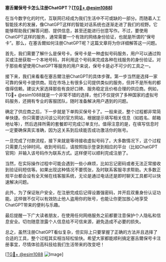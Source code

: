 **塞舌爾保号卡怎么注册ChatGPT？[[TG💪+ @esim1088](https://t.me/s/esim1088)]**

在当今数字化的时代，互联网已经成为我们生活中不可或缺的一部分。而随着人工智能技术的发展，像ChatGPT这样的智能对话系统也逐渐走进了我们的视野。它能够帮助我们解答问题、提供信息，甚至还能进行创意写作。不过，要使用ChatGPT这样的服务，通常需要一个有效的网络身份验证，也就是所谓的“保号卡”。那么，在塞舌爾如何注册ChatGPT呢？这篇文章将为你详细解答这一问题。

首先，我们需要了解什么是保号卡。保号卡是一种虚拟号码服务，用户可以通过购买或注册获取一个本地号码，并利用这个号码来完成各种在线服务的身份验证。对于那些希望使用ChatGPT等服务的用户来说，保号卡是必不可少的工具之一。

接下来，我们来看看在塞舌爾注册ChatGPT的具体步骤。第一步当然是选择一家可靠的保号卡提供商。现在市场上有很多公司提供类似的服务，但并不是所有的都值得信赖。建议大家选择那些有良好口碑、服务稳定且价格合理的供应商。例如，TG💪+ @esim1088就是一个非常不错的选择，他们不仅提供了多种国家的虚拟号码服务，还拥有专业的客服团队，随时准备解决用户遇到的问题。

确定了供应商之后，下一步就是下单购买保号卡了。一般来说，整个过程都非常简单快捷。你只需要访问该公司的官方网站，根据提示填写相关信息（如姓名、邮箱地址等），然后选择所需的套餐即可完成订单支付。值得注意的是，在填写信息时一定要确保真实准确，因为这关系到后续能否成功激活你的账号。

一旦完成了付款流程，接下来就是等待接收虚拟号码了。大多数情况下，这个过程只需要几分钟时间。收到号码后，请按照指示登录到相应的平台（比如ChatGPT官网）并输入该号码作为联系方式。这样便可以顺利完成注册了。

当然，在实际操作过程中可能会遇到一些小麻烦，比如忘记密码或者无法正常接收到验证码短信等。如果出现这种情况不要慌张，及时联系客服寻求帮助。大多数正规平台都会设有全天候在线客服系统，无论是通过电话还是即时聊天工具都可以快速解决问题。

此外，为了保证账户安全，在注册完成后记得设置强密码，并开启双重身份认证功能。这样做不仅可以有效防止他人盗用你的账号，也能让你更加放心地享受ChatGPT带来的便利与乐趣。

最后提醒一下广大读者朋友，在使用任何网络服务之前都要注意保护个人隐私和信息安全。切勿随意泄露个人信息给不可信来源，避免造成不必要的损失。

总之，虽然注册ChatGPT看似复杂，但实际上只要掌握了正确的方法并且选择了合适的工具，整个过程其实相当轻松愉快。希望大家都能顺利搞定塞舌爾保号卡注册事宜，尽情体验高科技给我们生活带来的改变吧！

[[TG💪+ @esim1088](https://t.me/s/esim1088) ![Image](https://i.postimg.cc/4NQfJmqS/Snipaste-2025-05-13-00-14-12.png)]